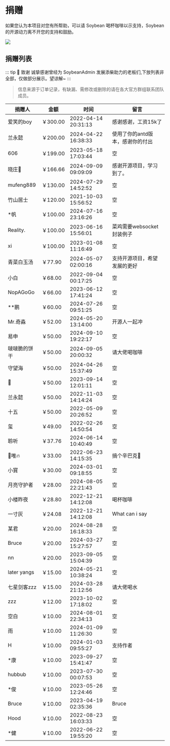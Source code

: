 # 捐赠

如果您认为本项目对您有所帮助，可以请 Soybean 喝杯咖啡以示支持，Soybean 的开源动力离不开您的支持和鼓励。

![](https://soybeanjs-1300612522.cos.ap-guangzhou.myqcloud.com/uPic/donation.png)


## 捐赠列表

::: tip 🎉 致谢
诚挚感谢曾经为 SoybeanAdmin 发展添柴助力的老板们,下放列表非全部，仅做部分展示。望谅解~
:::

> 信息来源于订单记录，有缺漏、需修改或删除的请在各大官方群组联系团队成员。

| 捐赠人         | 金额      | 时间                  | 留言                 |
|-------------|---------|---------------------|--------------------|
| 爱笑的boy      | ￥300.00 | 2022-04-14 20:31:13 | 感谢感谢，工资15k了        |
| 兰永懿         | ￥200.00 | 2024-04-22 16:38:33 | 使用了你的antd版本，感谢你的付出 |
| 606         | ￥199.00 | 2023-05-18 17:03:44 | 空                  |
| 晓庄💪        | ￥166.66 | 2024-09-09 09:09:09 | 感谢开源项目，学习到了。       |
| mufeng889     | ￥130.00 | 2024-07-29 14:52:52 | 空                  |
| 竹山居士        | ￥120.00 | 2021-10-03 15:56:52 | 空                  |
| *帆          | ￥100.00 | 2024-07-16 23:16:26 | 空                  |
| Reality.    | ￥100.00 | 2023-06-16 15:56:01 | 菜鸡需要websocket封装例子  |
| xi          | ￥100.00 | 2023-01-08 11:16:49 | 空                  |
| 青菜白玉汤       | ￥77.90  | 2024-05-07 02:00:16 | 支持开源项目，希望发展的更好     |
| 小白          | ￥68.00  | 2022-09-04 00:17:25 | 空                  |
| NopAGoGo    | ￥66.00  | 2023-06-12 17:41:24 | 空                  |
| **鹏         | ￥60.00  | 2024-07-26 09:51:25 | 空                  |
| Mr.奇淼       | ￥52.00  | 2024-05-20 13:14:00 | 开源人一起冲             |
| 易申          | ￥50.00  | 2024-09-10 19:22:17 | 空                  |
| 啵啵脆的饼干      | ￥50.00  | 2024-09-05 20:00:32 | 请大佬喝咖啡             |
| 守望海         | ￥50.00  | 2024-04-26 15:37:49 | 空                  |
| 👿          | ￥50.00  | 2023-09-14 12:01:11 | 空                  |
| 兰永懿         | ￥50.00  | 2022-11-03 14:14:24 | 空                  |
| 十五          | ￥50.00  | 2022-05-09 20:26:52 | 空                  |
| 玺           | ￥49.00  | 2022-02-26 14:50:54 | 空                  |
| 聆听          | ￥37.76  | 2024-06-14 10:40:49 | 空                  |
| 🚈唯🔥       | ￥33.00  | 2022-06-23 14:15:35 | 搞个辛巴克🧋            |
| 小寳          | ￥30.00  | 2024-03-01 09:18:55 | 空                  |
| 月亮守护者       | ￥28.00  | 2024-08-05 22:21:43 | 空                  |
| 小楼昨夜        | ￥28.80  | 2022-12-21 14:12:08 | 喝杯咖啡               |
| 一寸灰         | ￥24.08  | 2022-12-21 14:12:08 | What can i say     |
| 某君          | ￥20.00  | 2024-08-28 16:18:33 | 空                  |
| Bruce       | ￥20.00  | 2024-03-27 15:27:57 | 空                  |
| nn          | ￥20.00  | 2023-09-05 15:04:39 | 空                  |
| later yangs | ￥15.00  | 2024-05-21 10:38:24 | 空                  |
| 七星剑客zzz     | ￥15.00  | 2024-03-28 21:12:56 | 请大佬喝水              |
| zzz         | ￥12.00  | 2023-10-02 17:18:02 | 空                  |
| 空白          | ￥10.00  | 2024-08-01 22:34:13 | 空                  |
| 雨           | ￥10.00  | 2024-01-09 11:26:30 | 空                  |
| H           | ￥10.00  | 2024-01-03 09:55:27 | 支持作者               |
| *康          | ￥10.00  | 2023-09-27 15:41:47 | 空                  |
| hubbub      | ￥10.00  | 2023-07-30 00:07:53 | 空                  |
| *俊          | ￥10.00  | 2023-05-26 12:24:46 | 空                  |
| Bruce       | ￥10.00  | 2023-04-19 02:35:36 | Bruce              |
| Hood        | ￥10.00  | 2022-08-23 16:03:33 | 空                  |
| *健          | ￥10.00  | 2022-06-22 19:55:20 | 空                  |
